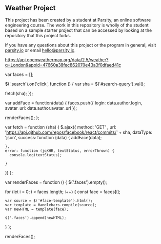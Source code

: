 ## Weather Project

This project has been created by a student at Parsity, an online software engineering course. The work in this repository is wholly of the student based on a sample starter project that can be accessed by looking at the repository that this project forks.

If you have any questions about this project or the program in general, visit [parsity.io](https://parsity.io/) or email hello@parsity.io.

https://api.openweathermap.org/data/2.5/weather?q=London&appid=47660a38fec862070e43a3f0dfaed41c

var faces = [];

$('.search').on('click', function () {
  var sha = $('#search-query').val();

  fetch(sha);
});

var addFace = function(data) {
  faces.push({
    login: data.author.login,
    avatar_url: data.author.avatar_url
  });

  renderFaces();
};

var fetch = function (sha) {
  $.ajax({
    method: 'GET' ,
    url: 'https://api.github.com/repos/facebook/react/commits/' + sha,
    dataType: 'json',
    success: function (data) {
      addFace(data);

    },
    error: function (jqXHR, textStatus, errorThrown) {
      console.log(textStatus);

    }


  })
};

var renderFaces = function () {
  $('.faces').empty();
  
  for (let i = 0; i < faces.length; i++) {
    const face = faces[i];
    
    var source = $('#face-template').html();
    var template = Handlebars.compile(source);
    var newHTML = template(face);

    $('.faces').append(newHTML);
  }
};

renderFaces();